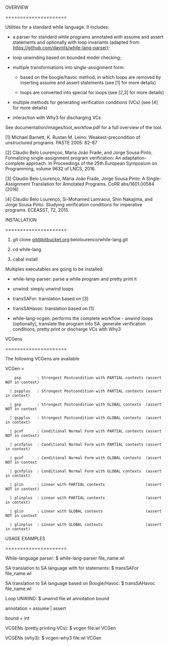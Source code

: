 OVERVIEW

=====================


Utilities for a standard while language. It includes:

- a parser for standard while programs annotated with assume and
  assert statements and optionally with loop invariants (adapted from
  https://github.com/davnils/while-lang-parser);

- loop unwinding based on bounded model checking;

- multiple transformations into single-assignment form:
    
    - based on the boogie/havoc method, in which loops are removed by
      inserting assume and assert statements (see [1] for more details)

    - loops are converted into special for loops (see [2,3] for more
      details)

- multiple methods for generating verification conditions (VCs) (see
  [4] for more details)

- interaction with Why3 for discharging VCs


See documentation/images/tool_workfow.pdf for a full overview of the
tool.


[1] Michael Barnett, K. Rustan M. Leino: Weakest-precondition of
    unstructured programs. PASTE 2005: 82-87

[2] Cláudio Belo Lourençoo, Maria João Frade, and Jorge Sousa Pinto.
    Formalizing single-assignment program verification: An adaptation-
    complete approach. In Proceedings of the 25th European Symposium
    on Programming, volume 9632 of LNCS, 2016.

[3] Cláudio Belo Lourenço, Maria João Frade, Jorge Sousa Pinto: A
    Single-Assignment Translation for Annotated Programs. CoRR
    abs/1601.00584 (2016)

[4] Cláudio Belo Lourenço, Si-Mohamed Lamraoui, Shin Nakajima, and
    Jorge Sousa Pinto. Studying verification conditions for imperative
    programs. ECEASST, 72, 2015.


INSTALLATION

=====================

1. git clone git@bitbucket.org:belolourenco/while-lang.git

2. cd while-lang

3. cabal install


Multiples executables are going to be installed:

- while-lang-parser: parse a while program and pretty print it

- unwind: simply unwind loops

- transSAFor: translation based on [3]

- transSAHavoc: translation based on [1]

- while-lang-vcgen: performs the complete workflow - unwind loops
  (optionally), translate the program into SA, generate verification
  conditions, pretty print or discharge VCs with Why3


VCGens

=====================

The following VCGens are available

VCGen = 

        psp       : Strongest Postcondition with PARTIAL contexts (assert NOT in context)

      | pspplus   : Strongest Postcondition with PARTIAL contexts (assert in context)

      | gsp       : Strongest Postcondition with GLOBAL contexts  (assert NOT in context

      | gspplus   : Strongest Postcondition with GLOBAL contexts  (assert in context)

      | pcnf      : Conditional Normal Form with PARTIAL contexts (assert NOT in context)

      | pcnfplus  : Conditional Normal Form with PARTIAL contexts (assert in context)

      | gcnf      : Conditional Normal Form with GLOBAL contexts  (assert NOT in context

      | gcnfplus  : Conditional Normal Form with GLOBAL contexts  (assert in context)

      | plin      : Linear with PARTIAL contexts                  (assert NOT in context)

      | plinplus  : Linear with PARTIAL contexts                  (assert in context)

      | glin      : Linear with GLOBAL contexts                   (assert NOT in context

      | glinplus  : Linear with GLOBAL contexts                   (assert in context)


USAGE EXAMPLES

=====================

While-language parser: $ while-lang-parser file_name.wl

SA translation to SA language with for statements: $ transSAFor file_name.wl

SA translation to SA language based on Boogie/Havoc: $ transSAHavoc file_name.wl

Loop UNWIND: $ unwind file.wl annotation bound

annotation  = assume | assert

bound       = int

VCGENs (pretty printing VCs): $ vcgen file.wl VCGen

VCGENs (why3): $ vcgen-why3 file.wl VCGen
